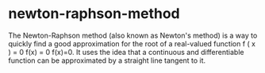 # newton-raphson-method
The Newton-Raphson method (also known as Newton's method) is a way to quickly find a good approximation for the root of a real-valued function f ( x ) = 0 f(x) = 0 f(x)=0. It uses the idea that a continuous and differentiable function can be approximated by a straight line tangent to it.
